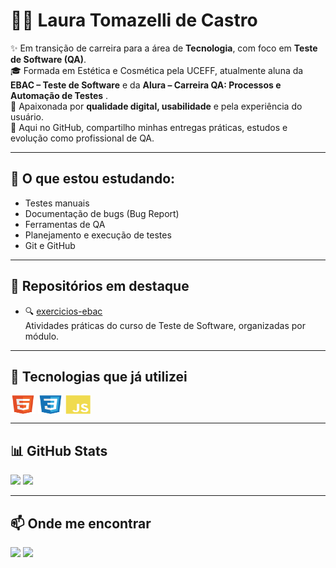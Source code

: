 # 👩‍💻 Laura Tomazelli de Castro

✨ Em transição de carreira para a área de **Tecnologia**, com foco em **Teste de Software (QA)**.  
🎓 Formada em Estética e Cosmética pela UCEFF, atualmente aluna da **EBAC – Teste de Software** e da **Alura – Carreira QA: Processos e Automação de Testes** .  
🧪 Apaixonada por **qualidade digital, usabilidade** e pela experiência do usuário.  
🚀 Aqui no GitHub, compartilho minhas entregas práticas, estudos e evolução como profissional de QA.

---

## 🧪 O que estou estudando:

- Testes manuais
- Documentação de bugs (Bug Report)
- Ferramentas de QA
- Planejamento e execução de testes
- Git e GitHub

---

## 📂 Repositórios em destaque

- 🔍 [exercicios-ebac](https://github.com/lauratomazelli/exercicios-ebac)  
  Atividades práticas do curso de Teste de Software, organizadas por módulo.

---

## 💼 Tecnologias que já utilizei

<div style="display: inline_block">
  <img align="center" alt="HTML" height="30" width="40" src="https://raw.githubusercontent.com/devicons/devicon/master/icons/html5/html5-original.svg">
  <img align="center" alt="CSS" height="30" width="40" src="https://raw.githubusercontent.com/devicons/devicon/master/icons/css3/css3-original.svg">
  <img align="center" alt="JavaScript" height="30" width="40" src="https://raw.githubusercontent.com/devicons/devicon/master/icons/javascript/javascript-plain.svg">
</div>

---

## 📊 GitHub Stats

<div>
  <img height="180em" src="https://github-readme-stats.vercel.app/api?username=lauratomazelli&show_icons=true&theme=radical&include_all_commits=true&count_private=true"/>
  <img height="180em" src="https://github-readme-stats.vercel.app/api/top-langs/?username=lauratomazelli&layout=compact&langs_count=6&theme=radical"/>
</div>

---

## 📫 Onde me encontrar

<div>
  <a href="mailto:lauratomazellidecastro@gmail.com"><img src="https://img.shields.io/badge/-Gmail-%23333?style=for-the-badge&logo=gmail&logoColor=white" target="_blank"></a>
  <a href="https://www.linkedin.com/in/laura-tomazelli-de-castro-5b2152180/" target="_blank"><img src="https://img.shields.io/badge/-LinkedIn-%230077B5?style=for-the-badge&logo=linkedin&logoColor=white" target="_blank"></a>
</div>
